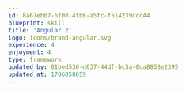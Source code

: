 ```yaml
---
id: 8a67ebb7-6f0d-4fb6-a5fc-f514239dcc44
blueprint: skill
title: 'Angular 2'
logo: icons/brand-angular.svg
experience: 4
enjoyment: 4
type: framework
updated_by: 01bed536-d637-44df-bc5a-0da8858e2395
updated_at: 1706858659
---
```

